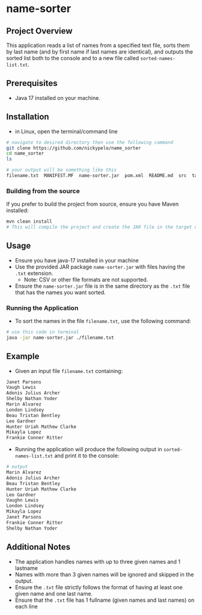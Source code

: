 # name-sorter

## Project Overview
This application reads a list of names from a specified text file, sorts them by last name (and by first name if last names are identical), and outputs the sorted list both to the console and to a new file called `sorted-names-list.txt`.

## Prerequisites
- Java 17 installed on your machine.

## Installation
- in Linux, open the terminal/command line
```bash
# navigate to desired directory then use the following command
git clone https://github.com/nickypelo/name_sorter
cd name_sorter
ls

# your output will be something like this 
filename.txt  MANIFEST.MF  name-sorter.jar  pom.xml  README.md  src  target

```

### Building from the source
If you prefer to build the project from source, ensure you have Maven installed:
```bash
mvn clean install
# This will compile the project and create the JAR file in the target directory.
```

## Usage
- Ensure you have java-17 installed in your machine
- Use the provided JAR package `name-sorter.jar` with files having the `.txt` extension.
    - Note: CSV or other file formats are not supported.
- Ensure the `name-sorter.jar` file is in the same directory as the `.txt` file that has the names you want sorted.

### Running the Application
- To sort the names in the file `filename.txt`, use the following command:
```bash
# use this code in terminal
java -jar name-sorter.jar ./filename.txt
```

## Example
- Given an input file `filename.txt` containing:
```bash
Janet Parsons
Vaugh Lewis
Adonis Julius Archer
Shelby Nathan Yoder
Marin Alvarez
London Lindsey
Beau Tristan Bentley
Leo Gardner
Hunter Uriah Mathew Clarke
Mikayla Lopez
Frankie Conner Ritter
```

- Running the application will produce the following output in `sorted-names-list.txt` and print it to the console:

```bash
# output
Marin Alvarez
Adonis Julius Archer
Beau Tristan Bentley
Hunter Uriah Mathew Clarke
Leo Gardner
Vaughn Lewis
London Lindsey
Mikayla Lopez
Janet Parsons
Frankie Conner Ritter
Shelby Nathan Yoder
```

## Additional Notes
- The application handles names with up to three given names and 1 lastname
- Names with more than 3 given names will be ignored and skipped in the output.
- Ensure the `.txt` file strictly follows the format of having at least one given name and one last name.
- Ensure that the `.txt` file has 1 fullname (given names and last names) on each line
